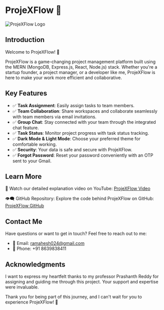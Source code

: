 # ProjeXFlow 🚀

![ProjeXFlow Logo](./client/public/favicon.ico)

## Introduction

Welcome to ProjeXFlow! 🎉

ProjeXFlow is a game-changing project management platform built using the MERN (MongoDB, Express.js, React, Node.js) stack. Whether you're a startup founder, a project manager, or a developer like me, ProjeXFlow is here to make your work more efficient and collaborative.

## Key Features

- ✅ **Task Assignment**: Easily assign tasks to team members.
- ✅ **Team Collaboration**: Share workspaces and collaborate seamlessly with team members via email invitations.
- ✅ **Group Chat**: Stay connected with your team through the integrated chat feature.
- ✅ **Task Status**: Monitor project progress with task status tracking.
- ✅ **Dark Mode & Light Mode**: Choose your preferred theme for comfortable working.
- ✅ **Security**: Your data is safe and secure with ProjeXFlow.
- ✅ **Forgot Password**: Reset your password conveniently with an OTP sent to your Gmail.

## Learn More

🎥 Watch our detailed explanation video on YouTube: [ProjeXFlow Video](https://lnkd.in/g7xU78tE)

👁️‍🗨️ GitHub Repository: Explore the code behind ProjeXFlow on GitHub: [ProjeXFlow GitHub](https://lnkd.in/gAVVMRfG)

## Contact Me

Have questions or want to get in touch? Feel free to reach out to me:

- 📧 Email: ramahesh024@gmail.com
- 📱 Phone: +91 8639838411

## Acknowledgments

I want to express my heartfelt thanks to my professor Prashanth Reddy for assigning and guiding me through this project. Your support and expertise were invaluable.

Thank you for being part of this journey, and I can't wait for you to experience ProjeXFlow! 🚀
